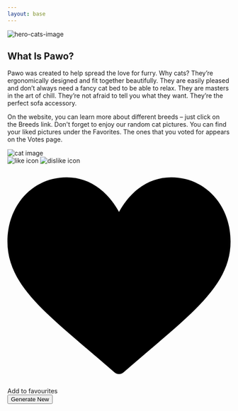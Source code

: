 ```yaml
---
layout: base
---
```


<div class="main-content">
  <section class="hero-cats-wrapper">
    <img class="hero-cat-image" src="/images/cats-hero.png" alt="hero-cats-image">
  </section>
  <article class="about-text">
    <h1>What Is Pawo?</h1>
    <p>Pawo was created to help spread the love for furry. Why cats? They’re ergonomically designed and fit together beautifully. They are easily pleased and don’t always need a fancy cat bed to be able to relax. They are masters in the art of chill. They’re not afraid to tell you what they want. They’re the perfect sofa accessory.
    </p>
    <p>On the website, you can learn more about different breeds – just click on the Breeds link. Don't forget to enjoy our random cat pictures. You can find your liked pictures under the Favorites. The ones that you voted for appears on the Votes page.
    </p>
  </article>

  <section class="image-wrapper">
    <div class="inner-wrapper">
      <img class="cat-image" src="" alt="cat image">
      <div class="img-cover"></div>
    </div>
    <div class="vote-wrapper">
      <img src="/images/check.svg" class="like" alt="like icon">
      <img src="/images/cross.svg" class="dislike" alt="dislike icon">
    </div>
    <section class="favourite-wrapper">
      <svg version="1.1" xmlns="http://www.w3.org/2000/svg" xmlns:xlink="http://www.w3.org/1999/xlink"
        x="0px" y="0px" viewBox="0 0 512 512" xml:space="preserve" id="svg">
          <g>
            <path d="M376,30c-27.783,0-53.255,8.804-75.707,26.168c-21.525,16.647-35.856,37.85-44.293,53.268
			c-8.437-15.419-22.768-36.621-44.293-53.268C189.255,38.804,163.783,30,136,30C58.468,30,0,93.417,0,177.514
			c0,90.854,72.943,153.015,183.369,247.118c18.752,15.981,40.007,34.095,62.099,53.414C248.38,480.596,252.12,482,256,482
			s7.62-1.404,10.532-3.953c22.094-19.322,43.348-37.435,62.111-53.425C439.057,330.529,512,268.368,512,177.514
			C512,93.417,453.532,30,376,30z" />
          </g>
      </svg>
      <span class="caption">Add to favourites</span>
    </section>
  </section>
  <button class="generate-cat">Generate New</button>
</div>
<script defer src="/js/index.js"></script>